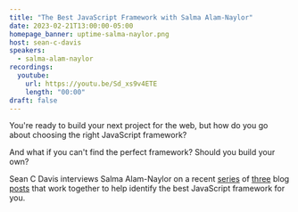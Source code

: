 ```yaml
---
title: "The Best JavaScript Framework with Salma Alam-Naylor"
date: 2023-02-21T13:00:00-05:00
homepage_banner: uptime-salma-naylor.png
host: sean-c-davis
speakers:
  - salma-alam-naylor
recordings:
  youtube:
    url: https://youtu.be/Sd_xs9v4ETE
    length: "00:00"
draft: false
---
```


You're ready to build your next project for the web, but how do you go about choosing the right JavaScript framework?

And what if you can't find the perfect framework? Should you build your own?

Sean C Davis interviews Salma Alam-Naylor on a recent [series](https://whitep4nth3r.com/blog/should-i-write-a-new-javascript-framework/) of [three](https://whitep4nth3r.com/blog/write-a-new-javascript-framework/) blog [posts](https://whitep4nth3r.com/blog/twitter-tech-history-spa/) that work together to help identify the best JavaScript framework for you.
